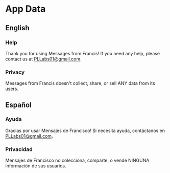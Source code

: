 # App Data

## English

### Help
Thank you for using Messages from Francis! If you need any help, please contact us at PLLabs01@gmail.com.

### Privacy
Messages from Francis doesn't collect, share, or sell ANY data from its users.

## Español

### Ayuda
Gracias por usar Mensajes de Francisco! Si necesita ayuda, contáctanos en PLLabs01@gmail.com.

### Privacidad
Mensajes de Francisco no colecciona, comparte, o vende NINGÚNA información de sus usuarios.

